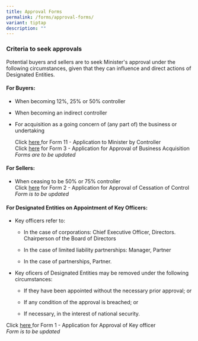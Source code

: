 ```yaml
---
title: Approval Forms
permalink: /forms/approval-forms/
variant: tiptap
description: ""
---
```

<h3>Criteria to seek approvals</h3><p>Potential buyers and sellers are to seek Minister's approval under the following circumstances, given that they can influence and direct actions of Designated Entities.</p><h4>For Buyers:</h4><ul data-tight="true" class="tight"><li><p>When becoming 12%, 25% or 50% controller</p></li><li><p>When becoming an indirect controller</p></li><li><p>For acquisition as a going concern of (any part of) the business or undertaking</p><p></p><p>Click <a href="/files/Approvals/11__Application_to_Minister_by_Controller_v2__ddd_.pdf" rel="noopener noreferrer nofollow" target="_blank">here </a>for Form 11 - Application to Minister by Controller<br>Click <a href="/files/Approvals/3__Application_for_Approval_of_Business_Acquisition_v2__jh_.pdf" rel="noopener noreferrer nofollow" target="_blank">here</a> for Form 3 - Application for Approval of Business Acquisition<br><em>Forms are to be updated</em></p></li></ul><h4>For Sellers:</h4><ul data-tight="true" class="tight"><li><p>When ceasing to be 50% or 75% controller<br>Click <a href="/files/Approvals/2__Application_for_Approval_of_Business_Sale_by_Designated_Entity_v2__jh_.pdf" rel="noopener noreferrer nofollow" target="_blank">here</a> for Form 2 - Application for Approval of Cessation of Control<br><em>Form is to be updated</em></p></li></ul><h4>For Designated Entities on Appointment of Key Officers:</h4><ul data-tight="true" class="tight"><li><p>Key officers refer to:</p><ul data-tight="true" class="tight"><li><p>In the case of corporations: Chief Executive Officer, Directors. Chairperson of the Board of Directors</p></li><li><p>In the case of limited liability partnerships: Manager, Partner</p></li><li><p>In the case of partnerships, Partner.</p></li></ul></li><li><p>Key oficers of Designated Entities may be removed under the following circumstances:</p><ul data-tight="true" class="tight"><li><p>If they have been appointed without the necessary prior approval; or</p></li><li><p>If any condition of the approval is breached; or</p></li><li><p>If necessary, in the interest of national security.</p></li></ul></li></ul><p>Click <a href="/files/1__Application_for_Appointment_of_Key_Officers_v2__ddd___jh__wl_.pdf" rel="noopener noreferrer nofollow" target="_blank">here </a>for Form 1 - Application for Approval of Key officer<br><em>Form is to be updated</em></p><p></p>